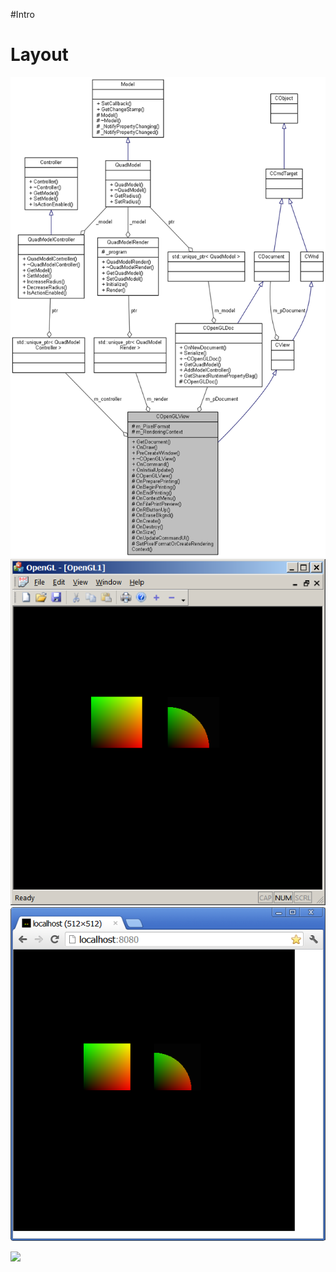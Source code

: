 #Intro 

# Layout  #
![](Documentation/images/overview.png)
![](Documentation/images/application.png)
![](Documentation/images/browser.png)

![](https://raw.github.com/okigan/OpenGL/master/Documentation/images/overview.png)